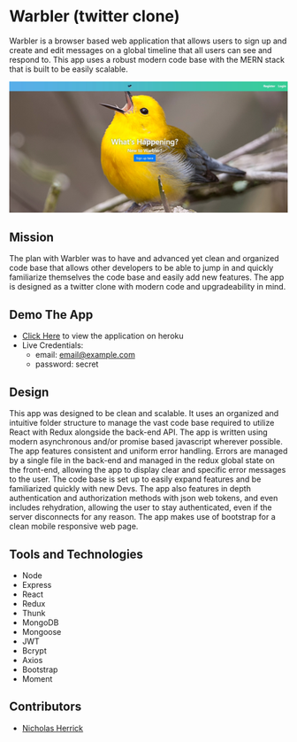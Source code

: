 # Warbler (twitter clone)

Warbler is a browser based web application that allows users to sign up and create and edit messages on a global timeline that all users can see and respond to. This app uses a robust modern code base with the MERN stack that is built to be easily scalable.

![Screenshot1](./warbler.jpg)

## Mission

The plan with Warbler was to have and advanced yet clean and organized code base that allows other developers to be able to jump in and quickly familiarize themselves the code base and easily add new features. The app is designed as a twitter clone with modern code and upgradeability in mind.

## Demo The App

- [Click Here](https://warbler-client-nh.herokuapp.com/) to view the application on heroku
- Live Credentials:
  - email: email@example.com
  - password: secret

## Design

This app was designed to be clean and scalable. It uses an organized and intuitive folder structure to manage the vast code base required to utilize React with Redux alongside the back-end API. The app is written using modern asynchronous and/or promise based javascript wherever possible. The app features consistent and uniform error handling. Errors are managed by a single file in the back-end and managed in the redux global state on the front-end, allowing the app to display clear and specific error messages to the user. The code base is set up to easily expand features and be familiarized quickly with new Devs. The app also features in depth authentication and authorization methods with json web tokens, and even includes rehydration, allowing the user to stay authenticated, even if the server disconnects for any reason. The app makes use of bootstrap for a clean mobile responsive web page.

## Tools and Technologies

- Node
- Express
- React
- Redux
- Thunk
- MongoDB
- Mongoose
- JWT
- Bcrypt
- Axios
- Bootstrap
- Moment

## Contributors

- [Nicholas Herrick](https://github.com/nicholasherrick)

